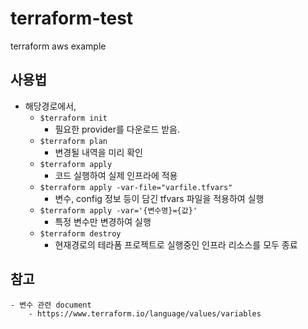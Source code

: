 # terraform-test
terraform aws example

## 사용법
- 해당경로에서,
    - `$terraform init`
        - 필요한 provider를 다운로드 받음.
    - `$terraform plan`
        - 변경될 내역을 미리 확인
    - `$terraform apply`
        - 코드 실행하여 실제 인프라에 적용
    - `$terraform apply -var-file="varfile.tfvars"`
        - 변수, config 정보 등이 담긴 tfvars 파일을 적용하여 실행
    - `$terraform apply -var='{변수명}={값}'`
        - 특정 변수만 변경하여 실행
    - `$terraform destroy`
        - 현재경로의 테라폼 프로젝트로 실행중인 인프라 리소스를 모두 종료

## 참고
    - 변수 관련 document
        - https://www.terraform.io/language/values/variables